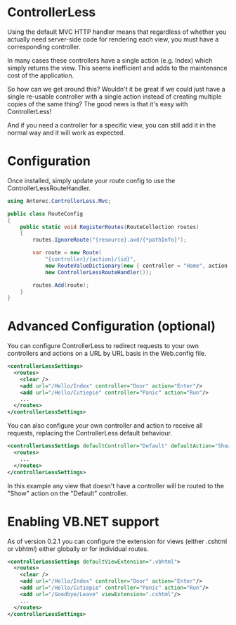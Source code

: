 ControllerLess
==============

Using the default MVC HTTP handler means that regardless of whether you actually need server-side code 
for rendering each view, you must have a corresponding controller.

In many cases these controllers have a single action (e.g. Index) which simply returns the view. This 
seems inefficient and adds to the maintenance cost of the application.

So how can we get around this? Wouldn't it be great if we could just have a single re-usable controller 
with a single action instead of creating multiple copies of the same thing? The good news is that it's easy with ControllerLess!

And if you need a controller for a specific view, you can still add it in the normal way and it will work as expected.

Configuration
=============

Once installed, simply update your route config to use the ControllerLessRouteHandler.

```C#
using Anterec.ControllerLess.Mvc;

public class RouteConfig
{
	public static void RegisterRoutes(RouteCollection routes)
	{
		routes.IgnoreRoute("{resource}.axd/{*pathInfo}");

		var route = new Route(
			"{controller}/{action}/{id}",
			new RouteValueDictionary(new { controller = "Home", action = "Index", id = UrlParameter.Optional }),
			new ControllerLessRouteHandler());

		routes.Add(route);
	}
}
```

Advanced Configuration (optional)
=================================

You can configure ControllerLess to redirect requests to your own controllers and actions on a URL by URL basis in the Web.config file.

```XML
<controllerLessSettings>
  <routes>
    <clear />
    <add url="/Hello/Index" controller="Door" action="Enter"/>
    <add url="/Hello/Cutiepie" controller="Panic" action="Run"/>
    ...
  </routes>
</controllerLessSettings>
```

You can also configure your own controller and action to receive all requests, replacing the ControllerLess default behaviour.

```XML
<controllerLessSettings defaultController="Default" defaultAction="Show">
  <routes>
    ...
  </routes>
</controllerLessSettings>
```

In this example any view that doesn't have a controller will be routed to the "Show" action on the "Default" controller.

Enabling VB.NET support
=======================

As of version 0.2.1 you can configure the extension for views (either .cshtml or vbhtml) either globally or for individual routes.

```XML
<controllerLessSettings defaultViewExtension=".vbhtml">
  <routes>
    <clear />
    <add url="/Hello/Index" controller="Door" action="Enter"/>
    <add url="/Hello/Cutiepie" controller="Panic" action="Run"/>
    <add url="/Goodbye/Leave" viewExtension=".cshtml"/>
    ...
  </routes>
</controllerLessSettings>
```

